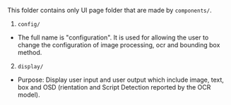 This folder contains only UI page folder that are made by `components/`.
1.  `config/`
-   The full name is "configuration". It is used for allowing the user to change the configuration of image processing, ocr and bounding box method.
2.  `display/`
-   Purpose: Display user input and user output which include image, text, box and OSD (rientation and Script Detection reported by the OCR model).